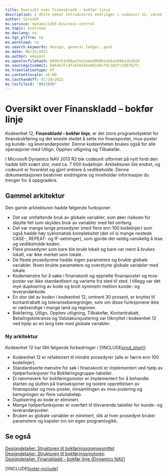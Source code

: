 ```yaml
---
title: Oversikt over Finanskladd – bokfør linje
description: I dette emnet introduseres endringer i codeunit 12, varekld. – posteringslinje, og er det eneste stedet du setter inn finans-, mva- og kunde-og leverandør poster.
author: SorenGP
ms.service: dynamics365-business-central
ms.topic: overview
ms.devlang: na
ms.tgt_pltfrm: na
ms.workload: na
ms.search.keywords: design, general ledger, post
ms.date: 06/15/2021
ms.author: edupont
ms.openlocfilehash: 849bf54380aa7ee3abe09986a168aa946a1b3426
ms.sourcegitcommit: 8464b37c4f1e5819aed81d9cfdc382fc3d0762fc
ms.translationtype: HT
ms.contentlocale: nb-NO
ms.lasthandoff: 01/19/2022
ms.locfileid: "8011036"
---
```

# <a name="general-journal-post-line-overview"></a>Oversikt over Finanskladd – bokfør linje

Kodeenhet 12, **Finanskladd – bokfør linje**, er det store programobjektet for finansbokføring og det eneste stedet å sette inn finansposter, mva-poster og kunde- og leverandørposter. Denne kodeenheten brukes også for alle operasjoner med Utlign, Opphev utligning og Tilbakefør.  
  
I Microsoft Dynamics NAV 2013 R2 ble codeunit utformet på nytt fordi den hadde blitt svært stor, med ca. 7 600 kodelinjer. Arkitekturen ble endret, og codeunit er forenklet og gjort enklere å vedlikeholde. Denne dokumentasjonen beskriver endringene og inneholder informasjon du trenger for å oppgradere.  
  
## <a name="old-architecture"></a>Gammel arkitektur  
Den gamle arkitekturen hadde følgende funksjoner:  
  
* Det var omfattende bruk av globale variabler, som øker risikoen for skjulte feil som skyldes bruk av variabler med feil omfang.  
* Det var mange lange prosedyrer (med flere enn 100 kodelinjer) som også hadde høy syklomatisk kompleksitet (det vil si mange nestede CASE-, REPEAT- og IF-setninger), som gjorde det veldig vanskelig å lese og vedlikeholde koden.  
* Flere prosedyrer som bare ble brukt lokalt og bare var ment å brukes lokalt, var ikke merket som lokale.  
* De fleste prosedyrene hadde ingen parametere og brukte globale variabler. Noen brukte parametere og overstyrte globale variabler med lokale.  
* Kodemønstre for å søke i finanskonti og opprette finansposter og mva-poster var ikke standardisert og varierte fra sted til sted. I tillegg var det mye duplisering av kode og brutt symmetri mellom kunde- og leverandørkode.  
* En stor del av koden i kodeenhet 12, omtrent 30 prosent, er knyttet til kontantrabatt og toleranseberegninger, selv om disse funksjonene ikke er nødvendige i mange land og regioner.  
* Bokføring, Utlign, Opphev utligning, Tilbakefør, Kontantrabatt, Betalingstoleranse og Valutakursjustering var tilknyttet i kodeenhet 12 ved hjelp av en lang liste med globale variabler.  
  
### <a name="new-architecture"></a>Ny arkitektur  
Kodeenhet 12 har fått følgende forbedringer i [!INCLUDE[prod_short](includes/prod_short.md)]:  
  
* Kodeenhet 12 er refaktorert til mindre prosedyrer (alle er færre enn 100 kodelinjer).  
* Standardiserte mønstre for søk i finanskonti er implementert ved hjelp av hjelperfunksjoner fra Bokføringsgruppe-tabeller.  
* Et rammeverk for bokføringsmotor er implementert for å behandle starten og slutten på transaksjoner og isolere opprettelsen av finansposter og mva-poster, innsamlingen av mva-justering og beregningen av flere valutabeløp.  
* Duplisering av kode er eliminert.  
* Mange hjelperfunksjoner er overført til tilsvarende tabeller for kunde- og leverandørposter.  
* Bruken av globale variabler er minimert, slik at hver prosedyre bruker parametere og kapsler inn sin egen programlogikk.  
  
## <a name="see-also"></a>Se også

[Designdetaljer: Strukturen til bokføringsgrensesnittet](design-details-posting-interface-structure.md)  
[Designdetaljer: Strukturen til bokføringsmotoren](design-details-posting-engine-structure.md)  
[Designdetaljer: Finanskladd – bokfør linje (Dynamics NAV)](/dynamics-nav-app/design-details-general-journal-post-line)  


[!INCLUDE[footer-include](includes/footer-banner.md)]